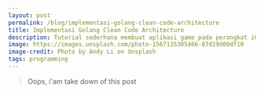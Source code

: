 ```yaml
---
layout: post
permalink: /blog/implementasi-golang-clean-code-architecture
title: Implementasi Golang Clean Code Architecture
description: Tutorial sederhana membuat aplikasi game pada perangkat iOS
image: https://images.unsplash.com/photo-1567135305466-87d29d00df10
image-credit: Photo by Andy Li on Unsplash
tags: programming
---
```


> Oops, i'am take down of this post
